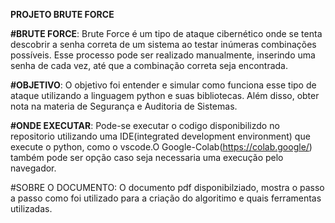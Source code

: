 **PROJETO BRUTE FORCE**

**#BRUTE FORCE**: Brute Force é um tipo de ataque cibernético onde se tenta descobrir a senha correta de um sistema ao testar inúmeras combinações possíveis. Esse processo pode ser realizado manualmente, 
inserindo uma senha de cada vez, até que a combinação correta seja encontrada.

**#OBJETIVO**: O objetivo foi entender e simular como funciona esse tipo de ataque utilizando a linguagem python e suas bibliotecas. Além disso, obter nota na materia de Segurança e Auditoria de Sistemas.

**#ONDE EXECUTAR**: Pode-se executar o codigo disponibilizdo no repositorio utilizando uma IDE(integrated development environment)  que execute o python, como o vscode.O Google-Colab(https://colab.google/) também pode ser opção caso seja necessaria uma execução pelo navegador.

#SOBRE O DOCUMENTO: O documento pdf disponibilziado, mostra o passo a passo como foi utilizado para a criação  do algoritimo e quais ferramentas utilizadas.
